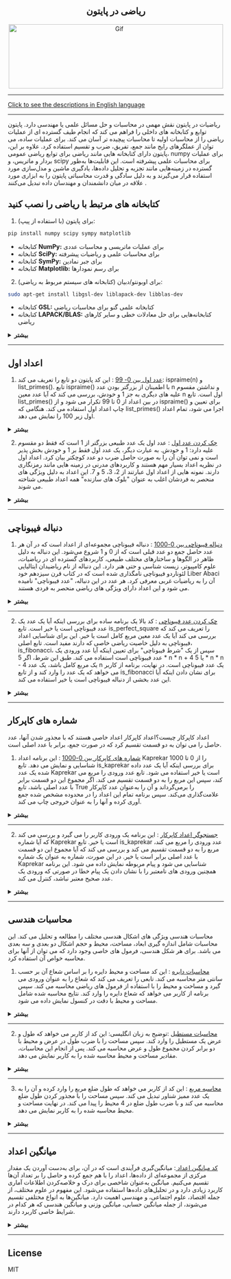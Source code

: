 <div align="center">

## ریاضی در پایتون

<img alt="Gif" src="https://cdn.dribbble.com/users/31818/screenshots/1891002/math.gif" height="150px" width="500px">
</div>
<hr>

[Click to see the descriptions in English language](README.md)
<hr>

ریاضیات در پایتون نقش مهمی در محاسبات و حل مسائل علمی یا مهندسی دارد. پایتون توابع و کتابخانه های داخلی را فراهم می کند که انجام طیف گسترده ای از عملیات ریاضی را از محاسبات اولیه تا محاسبات پیچیده تر آسان می کند. برای عملیات ساده، می توان از عملگرهای رایج مانند جمع، تفریق، ضرب و تقسیم استفاده کرد. علاوه بر این، پایتون دارای کتابخانه هایی مانند ریاضی برای توابع ریاضی عمومی، numpy برای عملیات بردار و ماتریس، و scipy برای محاسبات علمی پیشرفته است. این قابلیت‌ها به‌طور گسترده در زمینه‌هایی مانند تجزیه و تحلیل داده‌ها، یادگیری ماشین و مدل‌سازی مورد استفاده قرار می‌گیرند و به دلیل سادگی و قدرت محاسباتی پایتون را به ابزاری مورد علاقه در میان دانشمندان و مهندسان داده تبدیل می‌کنند .

## کتابخانه های مرتبط با ریاضی را نصب کنید

1. برای پایتون (با استفاده از پیپ):
```bash
pip install numpy scipy sympy matplotlib
```
- کتابخانه <b>NumPy:</b> برای عملیات ماتریسی و محاسبات عددی
- کتابخانه <b>SciPy:</b> برای محاسبات علمی و ریاضیات پیشرفته
- کتابخانه <b>SymPy:</b> برای جبر نمادین
- کتابخانه <b>Matplotlib:</b> برای رسم نمودارها
2. برای اوبونتو/دبیان (کتابخانه های سیستم مربوط به ریاضی):
```bash
sudo apt-get install libgsl-dev liblapack-dev libblas-dev
```
- کتابخانه <b>GSL:</b> کتابخانه علمی گنو برای محاسبات ریاضی
- کتابخانه <b>LAPACK/BLAS:</b> کتابخانه‌هایی برای حل معادلات خطی و سایر کارهای ریاضی
  
<details>
<summary><b>بیشتر</b></summary>

  
## ریاضیات در پایتون
پایتون به عنوان یک زبان برنامه نویسی همه کاره و قدرتمند، دارای طیف وسیعی از کاربردها در زمینه ریاضیات است. سادگی، خوانایی و پشتیبانی گسترده از کتابخانه آن را به ابزاری ارجح برای برنامه نویسان مبتدی و ریاضیدانان با تجربه تبدیل کرده است. پایتون چارچوبی را برای انجام انواع محاسبات ریاضی از محاسبات اولیه تا عملیات ریاضی پیشرفته فراهم می کند.

## محاسبات پایه در پایتون
پایتون در هسته خود از عملیات حسابی اساسی مانند جمع (+)، تفریق (-)، ضرب (*)، تقسیم (/)، و توان (**) پشتیبانی می کند. این عملیات برای هر زبان برنامه نویسی اساسی است، اما نحو واضح پایتون انجام محاسبات را آسان و شهودی می کند. پایتون را می توان برای مدیریت هر دو اعداد صحیح و اعداد ممیز شناور مورد استفاده قرار داد، که اجازه می دهد انواع سطوح دقیق در محاسبات را انجام دهد. به عنوان مثال، می توان به سرعت معادلات ساده ای مانند:
```python
result = (5 + 3) * 2
print(result)  # Output: 16
```

## ماژول ریاضی پایتون
برای کارهای پیچیده‌تر ریاضی، پایتون شامل ماژول ریاضی داخلی است که توابعی را برای ثابت‌ها و عملیات‌های ریاضی ارائه می‌کند. این ماژول به کاربران اجازه می دهد تا توابع مثلثاتی (sin()، cos() و غیره)، توابع لگاریتمی (log()، log10()) و فاکتوریل ها (factorial()) را انجام دهند. به عنوان مثال:
```python
import math
result = math.sqrt(16)
print(result)  # Output: 4.0
```
این ماژول قابلیت های بومی پایتون را گسترش می دهد و آن را برای مسائل مختلف ریاضی در دنیای واقعی که به توابع ریاضی سطح بالاتری نیاز دارند، مناسب می کند.

## محاسبات علمی با NumPy
در حالی که ماژول ریاضی توابع ریاضی ساده را مدیریت می کند، محاسبات پیشرفته تری - به ویژه آنهایی که شامل مجموعه داده های بزرگ یا آرایه های چند بعدی هستند - با کتابخانه NumPy امکان پذیر است. NumPy برای کارهایی مانند عملیات ماتریس، تبدیل فوریه و تولید اعداد تصادفی ضروری است. همچنین ستون فقرات اکثر برنامه نویسی های علمی و ریاضی در پایتون است. در اینجا مثالی از ایجاد یک آرایه و انجام عملیات اساسی با NumPy آورده شده است:
```python
import numpy as np
array = np.array([1, 2, 3, 4])
print(np.mean(array))  # Output: 2.5
```
کتابخانه NumPy به طور گسترده در زمینه هایی مانند یادگیری ماشین، علم داده و فیزیک استفاده می شود، جایی که مدل های ریاضی اغلب بر مجموعه داده های عددی بزرگ متکی هستند.

## ریاضیات نمادین با SymPy
برای دستکاری جبری و ریاضیات نمادین، پایتون SymPy را ارائه می دهد. این کتابخانه امکان محاسبه نمادین عبارات جبری را فراهم می کند که می تواند در حساب دیفرانسیل و انتگرال، جبر و حل معادلات مفید باشد. برخلاف محاسبات عددی، ریاضیات نمادین نمادها را به جای اعداد دستکاری می‌کنند و امکان نمایش دقیق معادلات را فراهم می‌کنند. به عنوان مثال، حل معادلات جبری به صورت نمادین به این صورت است:
```python
from sympy import symbols, Eq, solve
x = symbols('x')
equation = Eq(x**2 - 5*x + 6, 0)
solutions = solve(equation)
print(solutions)  # Output: [2, 3]
```
SymPy به ویژه در حوزه هایی مانند مهندسی و فیزیک نظری که در آن راه حل های نمادین دقیق مورد نیاز است مفید است.

## محاسبات علمی پیشرفته با SciPy
یک کتابخانه قدرتمند دیگر، SciPy، بر اساس NumPy ساخته شده است و قابلیت های اضافی را برای محاسبات علمی، از جمله ماژول هایی برای بهینه سازی، ادغام، درون یابی، مشکلات ارزش ویژه و موارد دیگر ارائه می دهد. SciPy بسیار کارآمد است و معمولاً در زمینه هایی مانند پردازش سیگنال و بیوانفورماتیک استفاده می شود.

## کاربردهای واقعی ریاضیات در پایتون قابلیت های ریاضی پایتون فراتر از مسائل آکادمیک است. در دنیای واقعی، پایتون برای برنامه های کاربردی مختلف استفاده می شود، از جمله:
- علوم داده: کتابخانه های پایتون مانند پانداها، matplotlib و NumPy به تجزیه و تحلیل مجموعه داده های بزرگ با استفاده از روش های آماری و ریاضی کمک می کنند.
- یادگیری ماشین: کتابخانه‌هایی مانند scikit-learn و TensorFlow از قدرت محاسباتی ریاضی پایتون برای آموزش مدل‌های یادگیری ماشینی استفاده می‌کنند که اغلب بر مفاهیم ریاضی مانند جبر خطی، حساب دیفرانسیل و انتگرال، و احتمال متکی هستند.
- مالی: پایتون معمولاً برای مدل‌سازی و شبیه‌سازی مالی استفاده می‌شود، جایی که به محاسبه الگوریتم‌های پیچیده و مدل‌های ریاضی برای سرمایه‌گذاری و تحلیل ریسک کمک می‌کند.
- فیزیک و مهندسی: پشتیبانی پایتون از محاسبات ریاضی به شبیه سازی سیستم های فیزیکی و حل مسائل مهندسی که شامل معادلات دیفرانسیل و بهینه سازی است کمک می کند.

## نتیجه گیری
در نتیجه، تطبیق پذیری و پشتیبانی گسترده از کتابخانه پایتون، آن را به زبانی بسیار مؤثر برای محاسبات ریاضی تبدیل کرده است. چه در حال انجام محاسبات پایه ای، ریاضیات نمادین یا محاسبات علمی پیشرفته باشید، سهولت استفاده و مقیاس پذیری پایتون طیف وسیعی از کاربردها را در تحقیقات، مهندسی، علوم داده و فراتر از آن امکان پذیر می کند.

</details>
<hr>

## اعداد اول


1. [عدد اول بین 0- 99](Math_in_Python/PrimeNumbers/PrimeNumber0-99.py) : این کد پایتون دو تابع را تعریف می کند: ispraime(n) و list_primes(). تابع ispraime() با اطمینان از بزرگتر بودن عدد n و نداشتن مقسوم علیه های دیگری به جز 1 و خودش، بررسی می کند که آیا عدد معین n اول است. تابع list_primes() در بین اعداد از 0 تا 99 تکرار می شود و از ispraime() برای تعیین و چاپ اعداد اول استفاده می کند. هنگامی که list_primes() اجرا می شود، تمام اعداد اول زیر 100 را نمایش می دهد.
   
<details>
<summary><b>بیشتر</b></summary>
  
## نحوه کار کد:
1. تابع ispraime(n):
   - شماره ورودی را بررسی کنید:</b> اگر n کمتر یا مساوی 1 باشد، False را برمی‌گرداند زیرا اول نیست.
   - بررسی بخش پذیری: اگر هر عددی بین 2 و n-1 n را بدون باقیمانده تقسیم کند، False را برمی گرداند (که نشان می دهد n اول نیست).
   - برگرداندن نتیجه: اگر هیچ عددی n را تقسیم نکند، تابع True را برمی‌گرداند (که نشان می‌دهد n اول است).
   - 
2. تابع list_primes():
    - تکرار از 0 تا 99: این تابع در اعداد از 0 تا 99 حلقه می‌زند.
    - فانگشن Call ispraime(): برای هر عدد، اول بودن یا نبودن آن را بررسی می کند.
    - چاپ اعداد اول: اگر عددی اول باشد، عدد را چاپ می‌کند.
3. اجرای نهایی:
    - تابع list_primes() فراخوانی می شود که تمام اعداد اول کمتر از 100 را چاپ می کند.

## کد پایتون
```python
def ispraime(n):
    if n <= 1:
        return False
    for x in range(2, n):
        if n % x == 0:
            return False
    else:
        return True
    
def list_primes():
    for n in range(100):
        if ispraime(n):
            print(n, end=' ', flush=True)
    print()

list_primes()
```
</details>

2. [چک کردن عدد اول](Math_in_Python/PrimeNumbers/Prime_Checker.py) : عدد اول یک عدد طبیعی بزرگتر از 1 است که فقط دو مقسوم علیه دارد: 1 و خودش. به عبارت دیگر، یک عدد اول فقط بر 1 و خودش بخش پذیر است و نمی توان آن را به صورت حاصل ضرب دو عدد کوچکتر بیان کرد. اعداد اول در نظریه اعداد بسیار مهم هستند و کاربردهای مدرنی در زمینه هایی مانند رمزنگاری دارند. نمونه هایی از اعداد اول عبارتند از 2، 3، 5 و 7. این اعداد به دلیل ویژگی های منحصر به فردشان اغلب به عنوان "بلوک های سازنده" همه اعداد طبیعی شناخته می شوند.
<details>
<summary><b>بیشتر</b></summary>

این کد تابعی به نام ispraime را تعریف می کند که اول بودن یک عدد را بررسی می کند. تابع ابتدا بررسی می کند که عدد ورودی کمتر یا مساوی 1 باشد، در این صورت False را برمی گرداند زیرا اعداد کوچکتر از 2 اول نیستند. سپس از یک حلقه for برای بررسی همه مقسوم‌کننده‌ها از 2 تا یک کمتر از عدد استفاده می‌کند. اگر عدد بر هر یک از این مقادیر بخش پذیر باشد، عدد اول نیست و تابع False را برمی گرداند. اگر مقسوم‌کننده‌ای پیدا نشد، تابع True را برمی‌گرداند که عدد اول را نشان می‌دهد.
در مرحله بعد، برنامه یک ورودی از کاربر می گیرد و آن را به تابع ispraime ارسال می کند. اگر عدد اول باشد، "prime" را چاپ می کند. در غیر این صورت، "not prime" را چاپ می کند.

## چگونه کار می کند:
1. تابع یک عدد دریافت می کند.
2. اگر عدد کمتر از 2 باشد، عدد اول نیست.
3. برای اعداد بزرگتر از 1، بررسی می کند که آیا عدد بر هر عددی بین 2 و خودش منهای یک بخش پذیر است یا خیر.
4. اگر قابل بخش باشد، عدد اول نیست. در غیر این صورت، آن را اول است.

## کد پایتون
```python
def isprime(n):
    if n <= 1:
        return False
    for x in range(2, n):
        if n % x == 0:
            return False
    else:
        return True
    
n = int(input('Enter The Number: '))
if isprime(n):
    print(f'{n} is prime')
else:
    print(f'{n} not prime')
```

</details>
<hr>

## دنباله فیبوناچی
1. [دنباله فیبوناچی بین 0-1000](Math_in_Python/FibonacciSequence/fibonacci_up_to_1000.py) : دنباله فیبوناچی مجموعه‌ای از اعداد است که در آن هر عدد حاصل جمع دو عدد قبلی است که از 0 و 1 شروع می‌شود. این دنباله به دلیل ظاهر در الگوها و ساختارهای مختلف طبیعی، کاربردهای گسترده ای در ریاضیات، علوم کامپیوتر، زیست شناسی و حتی هنر دارد. این دنباله از نام ریاضیدان ایتالیایی لئوناردو فیبوناچی نامگذاری شده است که در کتاب قرن سیزدهم خود Liber Abaci آن را به ریاضیات غربی معرفی کرد. هر عدد در این دنباله، "عدد فیبوناچی" نامیده می شود و این اعداد دارای ویژگی های ریاضی منحصر به فردی هستند.

<details>
<summary><b>بیشتر</b></summary>
  
## تاریخچه و اهمیت اعداد فیبوناچی
تاریخچه اعداد فیبوناچی به قرن سیزدهم باز می گردد، زمانی که یک ریاضیدان ایتالیایی به نام لئوناردو فیبوناچی این دنباله را در کتاب معروف خود Liber Abaci معرفی کرد. فیبوناچی در این کتاب از این دنباله برای حل مشکل مربوط به رشد جمعیت خرگوش ها استفاده کرد. در این دنباله، هر عدد حاصل جمع دو عدد قبلی است که از 0 و 1 شروع می شود. این سری به صورت زیر پیش می رود: 0، 1، 1، 2، 3، 5، 8 و غیره. با گذشت زمان، اهمیت دنباله فیبوناچی به دلیل کاربردهای آن در الگوهای طبیعی و تشکیلات بیولوژیکی به طور گسترده ای شناخته شد. الگوهایی مانند نسبت طلایی در گیاهان، حیوانات و حتی کهکشان‌ها با دنباله فیبوناچی مطابقت دارند و فیبوناچی و دنباله او را به بخشی اساسی از تاریخ ریاضی تبدیل می‌کنند. این توالی همچنین بر زمینه هایی مانند معماری، موسیقی و هنر تأثیر گذاشته و به عنوان یک چارچوب ساختاری و هندسی اساسی در جهان عمل می کند.

## چگونه کار می کند:
1. تعریف تابع: fibonacci_up_to_1000() برای تولید اعداد فیبوناچی تا 1000 تعریف شده است.
2. مقادیر اولیه: در داخل تابع، دو عدد اول دنباله فیبوناچی، a به صورت 0 و b به عنوان 1 تنظیم شده است.
3. اجرای حلقه:</b> حلقه while تا زمانی اجرا می شود که a کمتر یا مساوی 1000 باشد. در داخل حلقه، مقدار فعلی a را که یک عدد فیبوناچی است چاپ می کند.
4. به روز رسانی متغیرها: پس از هر چاپ، مقادیر a و b به روز می شوند تا با تنظیم a به b و b به a + b به عدد فیبوناچی بعدی منتقل شوند.
5.  فراخوانی تابع: فراخوانی fibonacci_up_to_1000() حلقه را اجرا می کند و همه اعداد فیبوناچی از 0 تا 1000 را در یک خط به خروجی می دهد.

## کد پایتون
```python
# Define the function to generate Fibonacci sequence up to 1000
def fibonacci_up_to_1000():
    a, b = 0, 1  # Starting values of the Fibonacci sequence
    while a <= 1000:
        print(a, end=' ')
        a, b = b, a + b  # Update the sequence

# Run the function to display Fibonacci numbers from 0 to 1000
fibonacci_up_to_1000()
```

</details>
<hr>

2. [چک کردن عدد فیبوناچی](Math_in_Python/FibonacciSequence/fibonacci_checker.py) : کد بالا یک برنامه ساده برای بررسی اینکه آیا یک عدد یک عدد فیبوناچی است یا خیر است. تابع is_perfect_square را تعریف می کند که بررسی می کند آیا یک عدد معین مربع کامل است یا خیر. این برای شناسایی اعداد فیبوناچی به دلیل خاصیت ریاضی خاصی که دارند مفید است. تابع اصلی، is_fibonacci، سپس از یک "شرط فیبوناچی" برای تعیین اینکه آیا عدد ورودی یک عدد فیبوناچی است استفاده می کند. طبق این شرط، اگر 5 * n * n + 4 یا 5 * n * n - 4 یک مربع کامل باشد، یک عدد n یک عدد فیبوناچی است. در نهایت، برنامه از کاربر می خواهد که یک عدد را وارد کند و از تابع is_fibonacci برای نشان دادن اینکه آیا این عدد بخشی از دنباله فیبوناچی است یا خیر استفاده می کند.

<details>
<summary><b>بیشتر</b></summary>

این فرآیند به طور موثر عضویت فیبوناچی را بدون نیاز به ایجاد یک دنباله تا عدد تایید می کند.

## چگونه کار می کند:
1. بررسی اینکه آیا یک عدد مربع کامل است: تابع is_perfect_square با گرفتن جذر x، تبدیل آن به یک عدد صحیح، و بررسی اینکه آیا مربع کردن این عدد صحیح، این عدد را برمی‌گرداند، بررسی می‌کند که آیا یک عدد مربع کامل است یا خیر. شماره اصلی x اگر اینطور باشد، x یک مربع کامل است.
2. تعیین کنید یک عدد فیبوناچی است: تابع is_fibonacci تعیین می کند که آیا عدد n یک عدد فیبوناچی است یا خیر. اگر 5 * n * n + 4 یا 5 * n * n - 4 یک مربع کامل باشد، از یک ویژگی ریاضی استفاده می کند که در آن یک عدد n در دنباله فیبوناچی است. این شرط از ویژگی های ریاضی منحصر به فرد اعداد فیبوناچی مشتق شده است.
3. ورودی کاربر: برنامه از کاربر می‌خواهد شماره‌ای را برای آزمایش وارد کند و آن را به‌عنوان num ذخیره کند.
4. بررسی و نمایش نتیجه: در نهایت، برنامه با استفاده از تابع is_fibonacci بررسی می کند که آیا num یک عدد فیبوناچی است یا خیر. سپس نتیجه را چاپ می کند و تأیید می کند که num یک عدد فیبوناچی است یا نه بر اساس خروجی تابع.

## کد پایتون
```python
import math

# Function to check if a number is a perfect square
def is_perfect_square(x):
    s = int(math.sqrt(x))
    return s * s == x

# Function to check if the input number is a Fibonacci number
def is_fibonacci(n):
    # Checking Fibonacci condition
    return is_perfect_square(5 * n * n + 4) or is_perfect_square(5 * n * n - 4)

# Input a number from the user
num = int(input("Enter a number: "))

# Displaying the result
if is_fibonacci(num):
    print(f"{num} is a Fibonacci number.")
else:
    print(f"{num} is not a Fibonacci number.")
```

</details>
<hr>

## شماره های کاپرکار
اعداد کاپرکار چیست؟اعداد کاپرکار اعداد خاصی هستند که با مجذور شدن آنها، عدد حاصل را می توان به دو قسمت تقسیم کرد که در صورت جمع، برابر با عدد اصلی است.
 
1. [شماره های کاپرکار بین 0-1000](Math_in_Python/KaprekarNumbers/KaprekarNumbers0_1000.py) : این برنامه اعداد Kaprekar را از 0 تا 1000 شناسایی و نمایش می دهد. تابع is_kaprekar برای بررسی اینکه آیا یک عدد داده شده یک عدد Kaprekar است یا خیر استفاده می شود. تابع عدد ورودی را مربع می کند، سپس این مربع را به دو قسمت تقسیم می کند. اگر مجموع این دو قسمت برابر با عدد اصلی باشد، تابع True را برمی‌گرداند و آن را به‌عنوان عدد کاپرکار علامت‌گذاری می‌کند. سپس برنامه تمام این اعداد را در محدوده مشخص شده جمع آوری کرده و آنها را به عنوان خروجی چاپ می کند.
   
<details>
<summary><b>بیشتر</b></summary>


## چگونه کار می کند:
1. <b>محاسبه مربع:</b> تابع is_kaprekar مربع عدد ورودی 𝑛 را محاسبه می کند.
2. <b>تبدیل رشته:</b> نتیجه مربع را به یک رشته برای تقسیم آسان تر تبدیل می کند.
3. <b>تقسیم مربع:</b> رشته به دو قسمت تقسیم می‌شود که قسمت سمت راست تعداد ارقامی برابر با عدد اصلی دارد. اگر قسمت سمت چپ خالی باشد، به طور پیش فرض صفر می شود.
4. <b>تبدیل عدد صحیح:</b> هر دو بخش دوباره به اعداد صحیح تبدیل می‌شوند.
5. <b>بررسی وضعیت کاپرکار:</b> این دو بخش خلاصه شده اند. اگر مجموع آنها با عدد اصلی مطابقت داشته باشد، آنگاه 𝑛 یک عدد کاپرکار در نظر گرفته می شود.

## کد پایتون
```python
def is_kaprekar(n):
    # Calculate the square of the number
    square = n ** 2
    str_square = str(square)
    
    # Calculate the length of the number
    d = len(str(n))
    
    # Split the number into two parts
    left_part = str_square[:-d] if str_square[:-d] else '0'
    right_part = str_square[-d:]
    
    # Convert parts to integers
    left_part = int(left_part)
    right_part = int(right_part)
    
    # Check the Kaprekar condition
    return left_part + right_part == n

# Display Kaprekar numbers from 0 to 1000
kaprekar_numbers = [n for n in range(1001) if is_kaprekar(n)]
print("Kaprekar numbers from 0 to 1000:", kaprekar_numbers)
```

</details>
<hr>

2. [جستجوگر اعداد کاپرکار](Math_in_Python/KaprekarNumbers/KaprekarNumbers_Checker.py) : این برنامه یک ورودی کاربر را می گیرد و بررسی می کند که آیا شماره Kaprekar است یا خیر. تابع is_kaprekar عدد ورودی را مربع می کند، مربع را به دو قسمت تقسیم می کند و بررسی می کند که آیا مجموع این دو قسمت با عدد اصلی برابر است یا خیر. در این صورت، شماره به عنوان یک شماره Kaprekar شناسایی می شود و پیام مربوطه نمایش داده می شود. این برنامه همچنین ورودی های نامعتبر را با نشان دادن یک پیام خطا در صورتی که ورودی یک عدد صحیح معتبر نباشد، کنترل می کند.

<details>
<summary><b>بیشتر</b></summary>

## چگونه کار می کند:
1. محاسبه مربع: تابع عدد ورودی 𝑛 را مربع می کند.
2. تبدیل رشته: مربع را به یک رشته برای تقسیم آسان تبدیل می کند.
3. تقسیم مربع: رشته به دو قسمت چپ و راست تقسیم می‌شود و قسمت راست دارای تعداد ارقام برابر با 𝑛 است. اگر قسمت سمت چپ خالی باشد، به طور پیش فرض صفر می شود.
4. تبدیل عدد صحیح: هر دو بخش به اعداد صحیح تبدیل می‌شوند.
5. بررسی وضعیت کاپرکار: اگر مجموع دو قسمت برابر با 𝑛 باشد، عدد به عنوان عدد کاپرکار تایید می شود.

## کد پایتون
```python
def is_kaprekar(n):
    # Calculate the square of the number
    square = n ** 2
    str_square = str(square)
    
    # Calculate the length of the number
    d = len(str(n))
    
    # Split the number into two parts
    left_part = str_square[:-d] if str_square[:-d] else '0'
    right_part = str_square[-d:]
    
    # Convert parts to integers
    left_part = int(left_part)
    right_part = int(right_part)
    
    # Check the Kaprekar condition
    return left_part + right_part == n

# Get user input
try:
    number = int(input("Enter a number to check if it is a Kaprekar number: "))
    if is_kaprekar(number):
        print(f"{number} is a Kaprekar number.")
    else:
        print(f"{number} is not a Kaprekar number.")
except ValueError:
    print("Please enter a valid integer.")
```

</details>
<hr>

## محاسبات هندسی
محاسبات هندسی ویژگی های اشکال هندسی مختلف را مطالعه و تحلیل می کند. این محاسبات شامل اندازه گیری ابعاد، مساحت، محیط و حجم اشکال دو بعدی و سه بعدی می باشد. برای هر شکل هندسی، فرمول های خاصی وجود دارد که می توان از آنها برای محاسبه خواص آن استفاده کرد.

1. [محاسبات دایره](Math_in_Python/GeometricCalculations/CircleGeometry.py) : این کد مساحت و محیط دایره را بر اساس شعاع آن بر حسب سانتی متر محاسبه می کند. تابعی را تعریف می کند که شعاع را به عنوان ورودی می گیرد و مساحت و محیط را با استفاده از فرمول های ریاضی محاسبه می کند. سپس برنامه از کاربر می خواهد که شعاع دایره را وارد کند. نتایج محاسبه شده شامل مساحت و محیط با دقت در کنسول نمایش داده می شود.
   
<details>
<summary><b>بیشتر</b></summary>

## چگونه کار می کند:
1. وارد کردن ماژول ریاضی: از ریاضی واردات برای دسترسی به توابع ریاضی استفاده می کند.
2. تعریف تابع: تابع account_circle مساحت و محیط را با استفاده از فرمول Area=𝜋𝑟2 Area=πr و Circumference=2𝜋𝑟 محاسبه می کند.
3. دریافت ورودی کاربر: از ورودی برای دریافت شعاع دایره از کاربر استفاده می کند و آن را به یک شناور تبدیل می کند.
4. محاسبه و نمایش نتایج: تابع برای محاسبه مساحت و محیط فراخوانی می شود که سپس با دو رقم اعشار نمایش داده می شود.

## کد پایتون
```python
import math

# Function to calculate the area and circumference of a circle in centimeters
def calculate_circle(radius_cm):
    area_cm2 = math.pi * radius_cm ** 2  # Calculate area in square centimeters
    circumference_cm = 2 * math.pi * radius_cm  # Calculate circumference in centimeters
    return area_cm2, circumference_cm

# Get the radius from the user in centimeters
radius_cm = float(input("Enter the radius of the circle in centimeters: "))

# Calculate area and circumference
area_cm2, circumference_cm = calculate_circle(radius_cm)

# Display the results
print(f"Area of the circle: {area_cm2:.2f} cm²")  # Display area in square centimeters
print(f"Circumference of the circle: {circumference_cm:.2f} cm")  # Display circumference in centimeters
```
</details>
<hr>

2. [محاسبات مستطیل](Math_in_Python/GeometricCalculations/RectangleCalculator.py) :توضیح به زبان انگلیسی: این کد از کاربر می خواهد که طول و عرض یک مستطیل را وارد کند. سپس مساحت را با ضرب طول در عرض و محیط با دو برابر کردن مجموع طول و عرض محاسبه می کند. پس از انجام این محاسبات، مقادیر مساحت و محیط محاسبه شده را به کاربر نمایش می دهد.

<details>
<summary><b>بیشتر</b></summary>

## چگونه کار میکند:
1. طول و عرض را از کاربر دریافت کنید و آنها را به اعداد ممیز شناور تبدیل کنید.
2. مساحت را با ضرب طول در عرض محاسبه کنید.
3. محیط را با استفاده از فرمول 2×(𝑙𝑒𝑛𝑔𝑡ℎ+𝑤𝑖𝑑𝑡ℎ)2×(طول+عرض) محاسبه کنید.
4. نمایش مساحت و محیط محاسبه شده

## کد پایتون
```python
# Get length and width from the user
length = float(input("Enter the rectangle's length: "))
width = float(input("Enter the rectangle's width: "))

# Calculate area and perimeter
area = length * width
perimeter = 2 * (length + width)

# Display results
print("The area of the rectangle is:", area)
print("The perimeter of the rectangle is:", perimeter)
```
</details>
<hr>

3. [محاسبه مربع](Math_in_Python/GeometricCalculations/SquareCalculator.py) : این کد از کاربر می خواهد که طول ضلع مربع را وارد کرده و آن را به یک عدد ممیز شناور تبدیل می کند. سپس مساحت را با مجذور کردن طول ضلع محاسبه می کند و با ضرب طول ضلع در 4 محیط را پیدا می کند. در نهایت مساحت و محیط محاسبه شده را به کاربر نمایش می دهد.

<details>
<summary><b>بیشتر</b></summary>

## چگونه کار می کند:
1. طول ضلع مربع را از کاربر دریافت کنید و آن را به عدد ممیز شناور تبدیل کنید.
2. مساحت را با مجذور کردن طول ضلع محاسبه کنید.
3. محیط را با ضرب طول ضلع در 4 محاسبه کنید.
4. نمایش مساحت و محیط محاسبه شده

## کد پایون
```python
# Get the side length of the square from the user
side = float(input("Enter the side length of the square: "))

# Calculate area and perimeter
area = side * side
perimeter = 4 * side

# Display results
print("The area of the square is:", area)
print("The perimeter of the square is:", perimeter)
```
</details>
<hr>

## میانگین اعداد
[ کد میانگین اعداد ](Math_in_Python/AverageNumbers/Average.py) : میانگین‌گیری فرآیندی است که در آن، برای به‌دست آوردن یک مقدار مرکزی از مجموعه‌ای از داده‌ها، اعداد را با هم جمع کرده و حاصل را بر تعداد آن‌ها تقسیم می‌کنیم. میانگین به‌عنوان شاخصی برای درک و خلاصه‌کردن اطلاعات آماری کاربرد زیادی دارد و در تحلیل‌های داده‌ها استفاده می‌شود. این مفهوم در علوم مختلف، از جمله اقتصاد، علوم اجتماعی، و مهندسی اهمیت دارد. میانگین‌ها به انواع مختلفی تقسیم می‌شوند، از جمله میانگین حسابی، میانگین وزنی و میانگین هندسی که هر کدام در شرایط خاصی کاربرد دارند.

<details>
<summary><b>بیشتر</b></summary>

## چگونه کار می کند:

1. تعریف و مقداردهی متغیرها: دو متغیر count برای شمارش تعداد اعداد و sum برای جمع کل اعداد ورودی تعریف و صفر می‌شوند.
2. گرفتن اعداد از کاربر: در یک حلقه، از کاربر عدد می‌گیرد و اگر عدد وارد شده -1 نباشد:
   - در count را یک واحد افزایش می‌دهد،
   - عدد را به sum اضافه می‌کند.
3. پایان حلقه و محاسبه میانگین: با وارد کردن -1 حلقه متوقف شده، میانگین با تقسیم sum بر count محاسبه می‌شود.
4. نمایش نتیجه: تعداد اعداد، مجموع آن‌ها و میانگین محاسبه شده نمایش داده می‌شود.

## کد پایتون
```python
import time
count = 0
sum = 0

print('''The program will take numbers from you until you type -1 
It calculates the number of numbers as well as the sum of the numbers and 
finally the average of the numbers.''')

time.sleep(1)
numbers = int(input('Enter Your Number : '))
while numbers != -1:
    count += 1
    sum += numbers
    numbers = int(input('Enter Your Number : '))
average = sum / count
time.sleep(1.5)
print(f'Number of numbers entered {count}')
print(f'The sum of the entered numbers {sum}')
print(f'The average of the entered numbers {average}')
```
</details>
<hr>

## License

MIT

